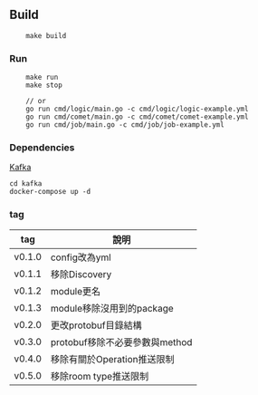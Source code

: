 
## Build
```
    make build
```

### Run
```
    make run
    make stop

    // or
    go run cmd/logic/main.go -c cmd/logic/logic-example.yml
    go run cmd/comet/main.go -c cmd/comet/comet-example.yml
    go run cmd/job/main.go -c cmd/job/job-example.yml

```

### Dependencies
[Kafka](https://kafka.apache.org/quickstart)

    cd kafka
    docker-compose up -d
    
### tag

tag|說明|
---|----|
v0.1.0|config改為yml
v0.1.1|移除Discovery
v0.1.2|module更名
v0.1.3|module移除沒用到的package
v0.2.0|更改protobuf目錄結構
v0.3.0|protobuf移除不必要參數與method
v0.4.0|移除有關於Operation推送限制
v0.5.0|移除room type推送限制

